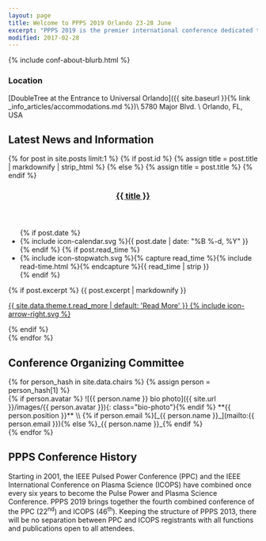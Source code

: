 ```yaml
---
layout: page
title: Welcome to PPPS 2019 Orlando 23-28 June
excerpt: "PPPS 2019 is the premier international conference dedicated to pulsed power and plasma science."
modified: 2017-02-28
---
```


{% include conf-about-blurb.html %}

### Location

[DoubleTree at the Entrance to Universal Orlando]({{ site.baseurl }}{% link _info_articles/accommodations.md %})\\
5780 Major Blvd. \\
Orlando, FL, USA

<div class="gallery-ender"></div>

## Latest News and Information

{% for post in site.posts limit:1 %}
{% if post.id %}
  {% assign title = post.title | markdownify | strip_html %}
{% else %}
  {% assign title = post.title %}
{% endif %}

<div class="entries">
<article class="entry">
  <header class="entry-header">
    <h3 class="entry-title">
      <a href="{{ post.url | relative_url }}" rel="bookmark">{{ title }}</a>
    </h3>
  </header>
  <footer class="entry-meta">
    <ul>
    {% if post.date %}
      <li><span class="icon">{% include icon-calendar.svg %}</span><time class="entry-time" datetime="{{ post.date | date_to_xmlschema }}">{{ post.date | date: "%B %-d, %Y" }}</time></li>
    {% endif %}
    {% if post.read_time %}
      <li><span class="icon">{% include icon-stopwatch.svg %}</span>{% capture read_time %}{% include read-time.html %}{% endcapture %}{{ read_time | strip }}</li>
    {% endif %}
    </ul>
  </footer>
  <div class="entry-excerpt">
    {% if post.excerpt %}
      {{ post.excerpt | markdownify }}
      <p><a href="{{ post.url | relative_url }}" class="more-link">{{ site.data.theme.t.read_more | default: 'Read More' }} <span class="icon icon--arrow-right">{% include icon-arrow-right.svg %}</span></a></p>
    {% endif %}
  </div>
</article>
</div>
{% endfor %}


## Conference Organizing Committee

<div class="gallery">
{% for person_hash in site.data.chairs %}
{% assign person = person_hash[1] %}
<div markdown="1" class="item">
{% if person.avatar %} ![{{ person.name }} bio photo]({{ site.url }}/images/{{ person.avatar }}){: class="bio-photo"}{% endif %}
**{{ person.position }}**  \\
{% if person.email %}[_{{ person.name }}_](mailto:{{ person.email }}){% else %}_{{ person.name }}_{% endif %}
</div>
{% endfor %}
</div>

<div class="gallery-ender"></div>


## PPPS Conference History

Starting in 2001, the IEEE Pulsed Power Conference (PPC) and the IEEE International Conference on Plasma Science (ICOPS) have combined once every six years to become the Pulse Power and Plasma Science Conference. PPPS 2019 brings together the fourth combined conference of the PPC (22<sup>nd</sup>) and ICOPS (46<sup>th</sup>).  Keeping the structure of PPPS 2013, there will be no separation between PPC and ICOPS registrants with all functions and publications open to all attendees.

